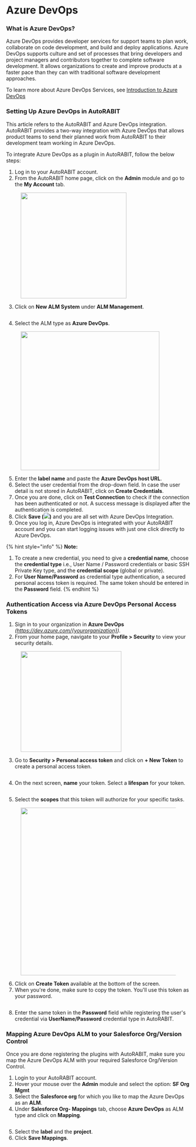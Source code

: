 # Azure DevOps

### What is Azure DevOps? <a href="#what-is-azure-devops" id="what-is-azure-devops"></a>

Azure DevOps provides developer services for support teams to plan work, collaborate on code development, and build and deploy applications. Azure DevOps supports culture and set of processes that bring developers and project managers and contributors together to complete software development. It allows organizations to create and improve products at a faster pace than they can with traditional software development approaches.

To learn more about Azure DevOps Services, see [Introduction to Azure DevOps](https://docs.microsoft.com/en-us/azure/devops/user-guide/what-is-azure-devops?view=azure-devops)

### Setting Up Azure DevOps in AutoRABIT <a href="#setting-up-azure-devops-in-autorabit" id="setting-up-azure-devops-in-autorabit"></a>

This article refers to the AutoRABIT and Azure DevOps integration. AutoRABIT provides a two-way integration with Azure DevOps that allows product teams to send their planned work from AutoRABIT to their development team working in Azure DevOps.

To integrate Azure DevOps as a plugin in AutoRABIT, follow the below steps:

1. Log in to your AutoRABIT account.
2. From the AutoRABIT home page, click on the **Admin** module and go to the **My Account** tab.

<figure><img src="../../../.gitbook/assets/image (34) (1) (1) (1) (1).png" alt="" width="289"><figcaption></figcaption></figure>

3. Click on **New ALM System** under **ALM Management**.

<figure><img src="../../../.gitbook/assets/image (35) (1) (1) (1) (1).png" alt=""><figcaption></figcaption></figure>

4. Select the ALM type as **Azure DevOps**.

<figure><img src="../../../.gitbook/assets/image (36) (1) (1) (1) (1).png" alt="" width="379"><figcaption></figcaption></figure>

5. Enter the **label name** and paste the **Azure DevOps host URL**.
6. Select the user credential from the drop-down field. In case the user detail is not stored in AutoRABIT, click on **Create Credentials**.
7. Once you are done, click on **Test Connection** to check if the connection has been authenticated or not. A success message is displayed after the authentication is completed.
8. Click **Save (**![](<../../../.gitbook/assets/image (37) (1) (1) (1) (1).png>)**)** and you are all set with Azure DevOps Integration.
9. Once you log in, Azure DevOps is integrated with your AutoRABIT account and you can start logging issues with just one click directly to Azure DevOps.

{% hint style="info" %}
**Note:**

1. To create a new credential, you need to give a **credential name**, choose the **credential type** i.e., User Name / Password credentials or basic SSH Private Key type, and the **credential scope** (global or private).
2. For **User Name/Password** as credential type authentication, a secured personal access token is required. The same token should be entered in the **Password** field.&#x20;
{% endhint %}

### Authentication Access via Azure DevOps Personal Access Tokens <a href="#authentication-access-via-azure-devops-personal-access-tokens" id="authentication-access-via-azure-devops-personal-access-tokens"></a>

1. Sign in to your organization in **Azure DevOps** _(https://dev.azure.com/{yourorganization})._
2. From your home page, navigate to your **Profile > Security** to view your security details.

<figure><img src="../../../.gitbook/assets/image (39) (1) (1) (1) (1).png" alt="" width="275"><figcaption></figcaption></figure>

3. Go to **Security > Personal access token** and click on **+ New Token** to create a personal access token.

<figure><img src="../../../.gitbook/assets/image (40) (1) (1) (1) (1).png" alt=""><figcaption></figcaption></figure>

4. On the next screen, **name** your token. Select a **lifespan** for your token.

<figure><img src="../../../.gitbook/assets/image (41) (1) (1) (1) (1).png" alt=""><figcaption></figcaption></figure>

5. Select the **scopes** that this token will authorize for your specific tasks.

<figure><img src="../../../.gitbook/assets/image (42) (1) (1) (1) (1).png" alt="" width="458"><figcaption></figcaption></figure>

6. Click on **Create Token** available at the bottom of the screen.
7. When you're done, make sure to copy the token. You'll use this token as your password.

<figure><img src="../../../.gitbook/assets/image (43) (1) (1) (1) (1).png" alt=""><figcaption></figcaption></figure>

8. Enter the same token in the **Password** field while registering the user's credential via **UserName/Password** credential type in AutoRABIT.

### Mapping Azure DevOps ALM to your Salesforce Org/Version Control <a href="#mapping-azure-devops-alm-to-your-salesforce-orgversion-control" id="mapping-azure-devops-alm-to-your-salesforce-orgversion-control"></a>

Once you are done registering the plugins with AutoRABIT, make sure you map the Azure DevOps ALM with your required Salesforce Org/Version Control.

1. Login to your AutoRABIT account.
2. Hover your mouse over the **Admin** module and select the option: **SF Org Mgmt**
3. Select the **Salesforce org** for which you like to map the Azure DevOps as an **ALM**.
4. Under **Salesforce Org- Mappings** tab, choose **Azure DevOps** as ALM type and click on **Mapping**.

<figure><img src="../../../.gitbook/assets/image (44) (1) (1) (1) (1).png" alt=""><figcaption></figcaption></figure>

5. Select the **label** and the **project**.
6. Click **Save Mappings**.
